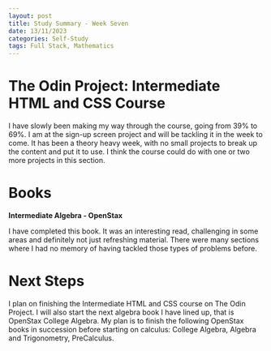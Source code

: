 ```yaml
---
layout: post
title: Study Summary - Week Seven
date: 13/11/2023
categories: Self-Study
tags: Full Stack, Mathematics
---
```


# The Odin Project: Intermediate HTML and CSS Course

I have slowly been making my way through the course, going from 39% to 69%. I am at the sign-up screen project and will be tackling it in the week to come. It has been a theory heavy week, with no small projects to break up the content and put it to use. I think the course could do with one or two more projects in this section.

# Books

**Intermediate Algebra - OpenStax**

I have completed this book. It was an interesting read, challenging in some areas and definitely not just refreshing material. There were many sections where I had no memory of having tackled those types of problems before.

# Next Steps

I plan on finishing the Intermediate HTML and CSS course on The Odin Project. I will also start the next algebra book I have lined up, that is OpenStax College Algebra. My plan is to finish the following OpenStax books in succession before starting on calculus: College Algebra, Algebra and Trigonometry, PreCalculus.